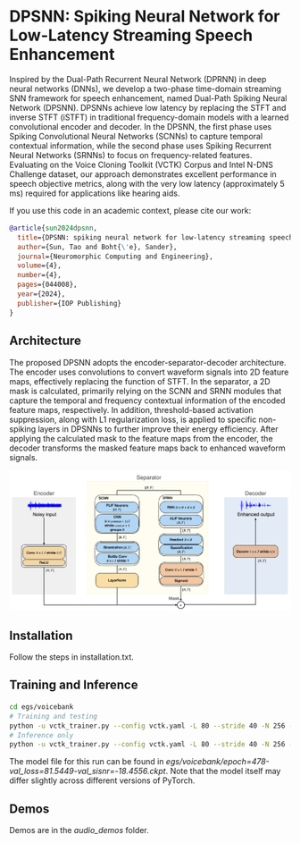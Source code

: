 # DPSNN: Spiking Neural Network for Low-Latency Streaming Speech Enhancement

Inspired by the Dual-Path Recurrent Neural Network (DPRNN) in deep neural networks (DNNs), we develop a two-phase time-domain streaming SNN framework for speech enhancement, named Dual-Path Spiking Neural Network (DPSNN). DPSNNs achieve low latency by replacing the STFT and inverse STFT (iSTFT) in traditional frequency-domain models with a learned convolutional encoder and decoder.  In the DPSNN, the first phase uses Spiking Convolutional Neural Networks (SCNNs) to capture temporal contextual information, while the second phase uses Spiking Recurrent Neural Networks (SRNNs) to focus on frequency-related features. Evaluating on the Voice Cloning Toolkit (VCTK) Corpus and Intel N-DNS Challenge dataset, our approach demonstrates excellent performance in speech objective metrics, along with the very low latency (approximately 5 ms) required for applications like hearing aids.

If you use this code in an academic context, please cite our work:

```bibtex
@article{sun2024dpsnn,
  title={DPSNN: spiking neural network for low-latency streaming speech enhancement},
  author={Sun, Tao and Boht{\'e}, Sander},
  journal={Neuromorphic Computing and Engineering},
  volume={4},
  number={4},
  pages={044008},
  year={2024},
  publisher={IOP Publishing}
}
```

## Architecture
The proposed DPSNN adopts the encoder-separator-decoder architecture. The encoder uses convolutions to convert waveform signals into 2D feature maps, effectively replacing the function of STFT. In the separator, a 2D mask is calculated, primarily relying on the SCNN and SRNN modules that capture the temporal and frequency contextual information of the encoded feature maps, respectively. In addition, threshold-based activation suppression, along with L1 regularization loss, is applied to specific non-spiking layers in DPSNNs to further improve their energy efficiency. After applying the calculated mask to the feature maps from the encoder, the decoder transforms the masked feature maps back to enhanced waveform signals.
<!-- &nbsp; -->
<img src="./figures/arch.jpeg" />
<!-- &nbsp; -->

## Installation
Follow the steps in installation.txt.

## Training and Inference
```bash
cd egs/voicebank
# Training and testing
python -u vctk_trainer.py --config vctk.yaml -L 80 --stride 40 -N 256 -B 256 -H 256 --context_dur 0.01 --max_epochs 500 -X 1 --lr 1e-2
# Inference only
python -u vctk_trainer.py --config vctk.yaml -L 80 --stride 40 -N 256 -B 256 -H 256 --context_dur 0.01 --max_epochs 500 -X 1 --lr 1e-2 --test_ckpt_path ./epoch=478-val_loss=81.5449-val_sisnr=-18.4556.ckpt
```
The model file for this run can be found in *egs/voicebank/epoch=478-val_loss=81.5449-val_sisnr=-18.4556.ckpt*. Note that the model itself may differ slightly across different versions of PyTorch.

## Demos
Demos are in the <em>audio_demos</em> folder.